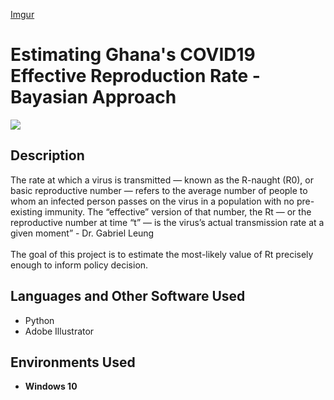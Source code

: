 

[Imgur](https://i.imgur.com/bgBAL0x.png)

# Estimating Ghana's COVID19 Effective Reproduction Rate - Bayasian Approach

![](https://i.imgur.com/bgBAL0x.png)
<h2>Description</h2>
The rate at which a virus is transmitted — known as the R-naught (R0), or basic reproductive number — refers to the average number of people to whom an infected person passes on the virus in a population with no pre-existing immunity. The “effective” version of that number, the Rt — or the reproductive number at time “t” — is the virus’s actual transmission rate at a given moment” - Dr. Gabriel Leung
<br></br>
The goal of this project is to estimate the most-likely value of Rt precisely enough to inform policy decision.

<h2>Languages and Other Software Used</h2>

- Python
- Adobe Illustrator

<h2>Environments Used </h2>

- <b>Windows 10</b>



